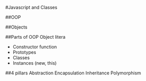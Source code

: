 #Javascript and Classes


##OOP


##Objects


##Parts of OOP
Object litera

- Constructor function
- Prototypes
- Classes
- Instances (new, this)


##4 pillars
Abstraction
Encapsulation
Inheritance
Polymorphism